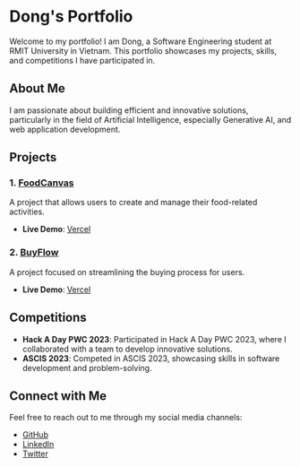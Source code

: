 # Dong's Portfolio

Welcome to my portfolio! I am Dong, a Software Engineering student at RMIT University in Vietnam. This portfolio showcases my projects, skills, and competitions I have participated in.

## About Me

I am passionate about building efficient and innovative solutions, particularly in the field of Artificial Intelligence, especially Generative AI, and web application development.

## Projects

### 1. [FoodCanvas](https://github.com/F4P1E/FoodCanvas)
A project that allows users to create and manage their food-related activities. 
- **Live Demo**: [Vercel](https://food-canvas.vercel.app/)

### 2. [BuyFlow](https://github.com/F4P1E/BuyFlow)
A project focused on streamlining the buying process for users.
- **Live Demo**: [Vercel](https://buy-flow-frontend-design.vercel.app/)

## Competitions

- **Hack A Day PWC 2023**: Participated in Hack A Day PWC 2023, where I collaborated with a team to develop innovative solutions.
- **ASCIS 2023**: Competed in ASCIS 2023, showcasing skills in software development and problem-solving.

## Connect with Me

Feel free to reach out to me through my social media channels:
- [GitHub](https://github.com/F4P1E)
- [LinkedIn](https://www.linkedin.com/in/dong-duong-820481147/) 
- [Twitter](https://x.com/DongDuong_02001) 
